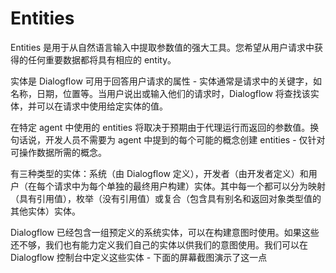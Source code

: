 # Entities

Entities 是用于从自然语言输入中提取参数值的强大工具。您希望从用户请求中获得的任何重要数据都将具有相应的 entity。

实体是 Dialogflow 可用于回答用户请求的属性 - 实体通常是请求中的关键字，如名称，日期，位置等。当用户说出或输入他们的请求时，Dialogflow 将查找该实体，并可以在请求中使用给定实体的值。

在特定 agent 中使用的 entities 将取决于预期由于代理运行而返回的参数值。换句话说，开发人员不需要为 agent 中提到的每个可能的概念创建 entities - 仅针对可操作数据所需的概念。

有三种类型的实体：系统（由 Dialogflow 定义），开发者（由开发者定义）和用户（在每个请求中为每个单独的最终用户构建）实体。其中每一个都可以分为映射（具有引用值），枚举（没有引用值）或复合（包含具有别名和返回对象类型值的其他实体）实体。

Dialogflow 已经包含一组预定义的系统实体，可以在构建意图时使用。如果这些还不够，我们也有能力定义我们自己的实体以供我们的意图使用。我们可以在 Dialogflow 控制台中定义这些实体 - 下面的屏幕截图演示了这一点
